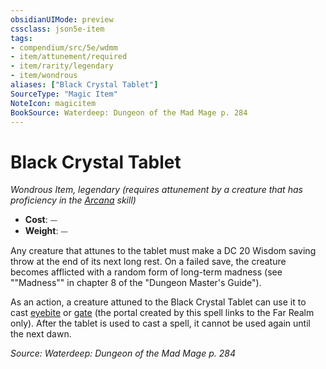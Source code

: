 ```yaml
---
obsidianUIMode: preview
cssclass: json5e-item
tags:
- compendium/src/5e/wdmm
- item/attunement/required
- item/rarity/legendary
- item/wondrous
aliases: ["Black Crystal Tablet"]
SourceType: "Magic Item"
NoteIcon: magicitem
BookSource: Waterdeep: Dungeon of the Mad Mage p. 284
---
```

# Black Crystal Tablet
*Wondrous Item, legendary (requires attunement by a creature that has proficiency in the [Arcana](/2-Mechanics/CLI/rules/skills.md#Arcana) skill)*  

- **Cost**: ⏤
- **Weight**: ⏤

Any creature that attunes to the tablet must make a DC 20 Wisdom saving throw at the end of its next long rest. On a failed save, the creature becomes afflicted with a random form of long-term madness (see ""Madness"" in chapter 8 of the "Dungeon Master's Guide").

As an action, a creature attuned to the Black Crystal Tablet can use it to cast [eyebite](/2-Mechanics/CLI/spells/eyebite.md) or [gate](/2-Mechanics/CLI/spells/gate.md) (the portal created by this spell links to the Far Realm only). After the tablet is used to cast a spell, it cannot be used again until the next dawn.

*Source: Waterdeep: Dungeon of the Mad Mage p. 284*